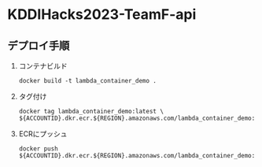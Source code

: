 # KDDIHacks2023-TeamF-api


## デプロイ手順
1. コンテナビルド
    ```
    docker build -t lambda_container_demo .
    ```
2. タグ付け
    ```
    docker tag lambda_container_demo:latest \
    ${ACCOUNTID}.dkr.ecr.${REGION}.amazonaws.com/lambda_container_demo:latest
    ```
3. ECRにプッシュ
    ```
    docker push ${ACCOUNTID}.dkr.ecr.${REGION}.amazonaws.com/lambda_container_demo:latest
    ```
